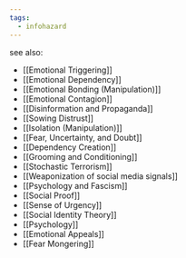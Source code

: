 ```yaml
---
tags:
  - infohazard
---
```


see also:
- [[Emotional Triggering]]
- [[Emotional Dependency]]
- [[Emotional Bonding (Manipulation)]]
- [[Emotional Contagion]]
- [[Disinformation and Propaganda]]
- [[Sowing Distrust]]
- [[Isolation (Manipulation)]]
- [[Fear, Uncertainty, and Doubt]]
- [[Dependency Creation]]
- [[Grooming and Conditioning]]
- [[Stochastic Terrorism]]
- [[Weaponization of social media signals]]
- [[Psychology and Fascism]]
- [[Social Proof]]
- [[Sense of Urgency]]
- [[Social Identity Theory]]
- [[Psychology]]
- [[Emotional Appeals]]
- [[Fear Mongering]]


